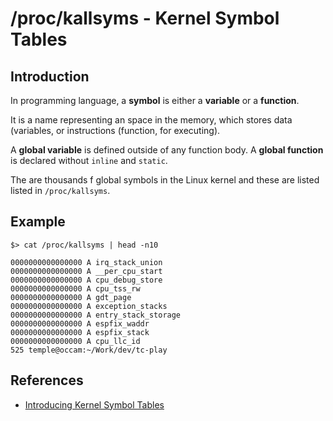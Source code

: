 # /proc/kallsyms - Kernel Symbol Tables

## Introduction

In programming language, a __symbol__ is either a __variable__ or a __function__. 

It is a name representing an space in the memory, which stores data (variables, or instructions (function, for executing).

A __global variable__ is defined outside of any function body. A __global function__ is declared without `inline` and `static`.

The are thousands f global symbols in the Linux kernel and these are listed listed in `/proc/kallsyms`.

## Example

```
$> cat /proc/kallsyms | head -n10
```
```
0000000000000000 A irq_stack_union
0000000000000000 A __per_cpu_start
0000000000000000 A cpu_debug_store
0000000000000000 A cpu_tss_rw
0000000000000000 A gdt_page
0000000000000000 A exception_stacks
0000000000000000 A entry_stack_storage
0000000000000000 A espfix_waddr
0000000000000000 A espfix_stack
0000000000000000 A cpu_llc_id
525 temple@occam:~/Work/dev/tc-play
```

## References
* [Introducing Kernel Symbol Tables](https://onebitbug.me/2011/03/04/introducing-linux-kernel-symbols/)